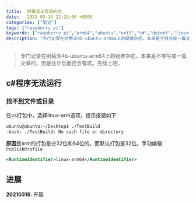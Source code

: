 ```yaml
---
title:  树莓派上我淌的坑
date:   2021-03-16 22:25:00 +0800
categories: ["笔记"]
tags: ["raspberry pi"]
keywords: ["raspberry pi","arm64","ubuntu","net5","c#","dotnet","linux-arm64"]
description: "专门记录在树莓派4b-ubuntu-arm64上的疑难杂症。本来是不够写成一篇文章的，但是估计后面还会有坑。先续上吧"
---
```


> 专门记录在树莓派4b-ubuntu-arm64上的疑难杂症。本来是不够写成一篇文章的，但是估计后面还会有坑。先续上吧。



## c#程序无法运行

### 找不到文件或目录

在vs打包中，选择linux-arm选项，提示报错如下:
```sh
ubuntu@ubuntu:~/Desktop$ ./TestBuild
-bash: ./TestBuild: No such file or directory
```

**原因**是arm的打包是分32位和64位的。而默认打包是32位。手动编辑`PublishProfile`
```xml
<RuntimeIdentifier>linux-arm64</RuntimeIdentifier>
```


## 进展

**20210316**: 开篇